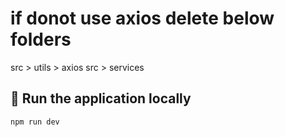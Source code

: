 # if donot use axios delete below folders

src > utils > axios
src > services

## 🌟 Run the application locally

```
npm run dev
```
